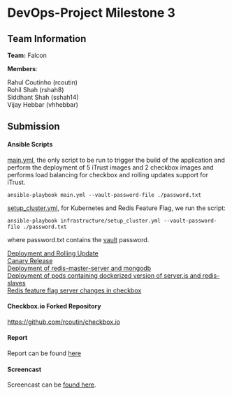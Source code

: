 # DevOps-Project Milestone 3

## Team Information

**Team:** Falcon

**Members**:

Rahul Coutinho  (rcoutin)  
Rohil Shah      (rshah8)  
Siddhant Shah   (sshah14)  
Vijay Hebbar    (vhhebbar)  

## Submission

#### Ansible Scripts

[main.yml](main.yml), the only script to be run to trigger the build of the application and perform the deployment of 5 iTrust images and 2 checkbox images and performs load balancing for checkbox and rolling updates support for iTrust.

``` 
ansible-playbook main.yml --vault-password-file ./password.txt
```
  

[setup_cluster.yml](https://github.ncsu.edu/rshah8/DevOps-Project/blob/m3/infrastructure/setup_cluster.yml), for Kubernetes and Redis Feature Flag, we run the script: 
``` 
ansible-playbook infrastructure/setup_cluster.yml --vault-password-file ./password.txt
```

where password.txt contains the [vault](secrets.yml) password.

[Deployment and Rolling Update](/roles/iTrust_build/tasks/main.yml)  
[Canary Release](/roles/checkbox_build/tasks/main.yml)  
[Deployment of redis-master-server and mongodb](/infrastructure/deploy_secondary.yml)  
[Deployment of pods containing dockerized version of server.js and redis-slaves](infrastructure/deploy_primary.yml)  
[Redis feature flag server changes in checkbox](https://github.com/rcoutin/checkbox.io)

#### Checkbox.io Forked Repository
https://github.com/rcoutin/checkbox.io

#### Report
Report can be found [here](report.md)

#### Screencast

Screencast can be [found here](https://youtu.be/klThbyALL2U).
